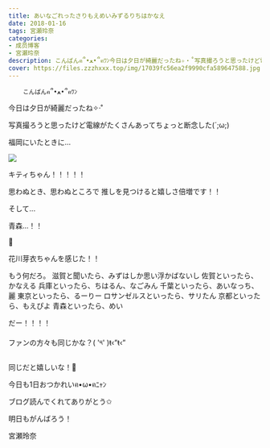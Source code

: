 ```yaml
---
title: あいなごれったさりもえめいみずるりちはかなえ
date: 2018-01-16
tags: 宮瀬玲奈
categories: 
- 成员博客
- 宮瀬玲奈
description: こんばんฅ՞•ﻌ•՞ฅﾜﾝ今日は夕日が綺麗だったね✧‧˚写真撮ろうと思ったけど電線がたくさんあってちょっと断念した(´;ω;)福岡にいたときに...キティちゃん！！...
cover: https://files.zzzhxxx.top/img/17039fc56ea2f9990cfa589647588.jpg 
---
```


        こんばんฅ՞•ﻌ•՞ฅﾜﾝ





今日は夕日が綺麗だったね✧‧˚

写真撮ろうと思ったけど電線がたくさんあってちょっと断念した(´;ω;)









福岡にいたときに...



![](https://files.zzzhxxx.top/img/17039fc56ea2f9990cfa589647588.jpg)




キティちゃん！！！！！




思わぬとき、思わぬところで
推しを見つけると嬉しさ倍増です！！



そして...

青森...！！


💓



花川芽衣ちゃんを感じた！！










もう何だろ。
滋賀と聞いたら、みずはしか思い浮かばないし
佐賀といったら、かなえる
兵庫といったら、ちはるん、なごみん
千葉といったら、あいなっち、麗
東京といったら、るーりー
ロサンゼルスといったら、サリたん
京都といったら、もえぴよ
青森といったら、めい

だー！！！！




ファンの方々も同じかな？( '༥' )ŧ‹”ŧ‹”


同じだと嬉しいな！💓





今日も1日おつかれいฅ•ω•ฅﾆｬﾝ

ブログ読んでくれてありがとう✩


明日もがんばろう！



宮瀬玲奈


